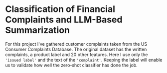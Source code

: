 # Classification of Financial Complaints and LLM-Based Summarization

For this project I've gathered customer complaints taken from the US Consumer Complaints Database. The original dataset has the written complaints, a product label and 20 other features. 
Here I use only the `'issued label'` and the text of the `'complaint'`. Keeping the label will enable us to validate how well the zero-shot classifier has done the job.











